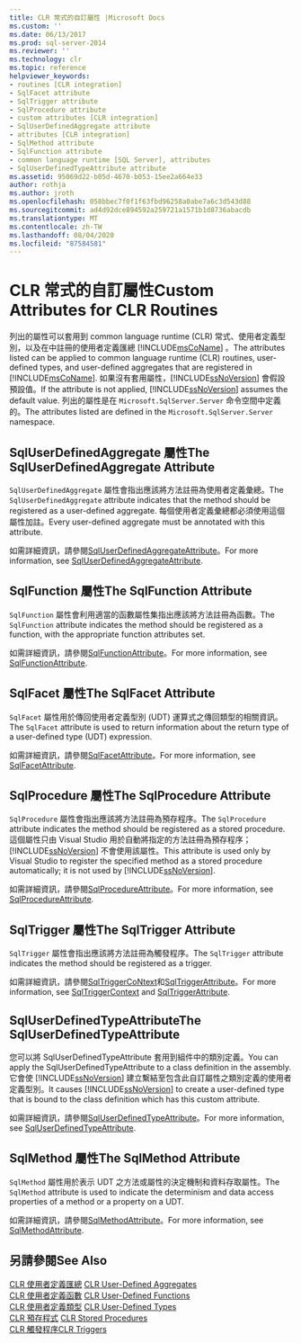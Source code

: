 ```yaml
---
title: CLR 常式的自訂屬性 |Microsoft Docs
ms.custom: ''
ms.date: 06/13/2017
ms.prod: sql-server-2014
ms.reviewer: ''
ms.technology: clr
ms.topic: reference
helpviewer_keywords:
- routines [CLR integration]
- SqlFacet attribute
- SqlTrigger attribute
- SqlProcedure attribute
- custom attributes [CLR integration]
- SqlUserDefinedAggregate attribute
- attributes [CLR integration]
- SqlMethod attribute
- SqlFunction attribute
- common language runtime [SQL Server], attributes
- SqlUserDefinedTypeAttribute attribute
ms.assetid: 95069d22-b05d-4670-b053-15ee2a664e33
author: rothja
ms.author: jroth
ms.openlocfilehash: 058bbec7f0f1f63fbd96258a0abe7a6c3d543d88
ms.sourcegitcommit: ad4d92dce894592a259721a1571b1d8736abacdb
ms.translationtype: MT
ms.contentlocale: zh-TW
ms.lasthandoff: 08/04/2020
ms.locfileid: "87584581"
---
```

# <a name="custom-attributes-for-clr-routines"></a><span data-ttu-id="e63d9-102">CLR 常式的自訂屬性</span><span class="sxs-lookup"><span data-stu-id="e63d9-102">Custom Attributes for CLR Routines</span></span>
  <span data-ttu-id="e63d9-103">列出的屬性可以套用到 common language runtime (CLR) 常式、使用者定義型別，以及在中註冊的使用者定義匯總 [!INCLUDE[msCoName](../../../includes/ssnoversion-md.md)] 。</span><span class="sxs-lookup"><span data-stu-id="e63d9-103">The attributes listed can be applied to common language runtime (CLR) routines, user-defined types, and user-defined aggregates that are registered in [!INCLUDE[msCoName](../../../includes/ssnoversion-md.md)].</span></span> <span data-ttu-id="e63d9-104">如果沒有套用屬性，[!INCLUDE[ssNoVersion](../../../includes/ssnoversion-md.md)] 會假設預設值。</span><span class="sxs-lookup"><span data-stu-id="e63d9-104">If the attribute is not applied, [!INCLUDE[ssNoVersion](../../../includes/ssnoversion-md.md)] assumes the default value.</span></span> <span data-ttu-id="e63d9-105">列出的屬性是在 `Microsoft.SqlServer.Server` 命令空間中定義的。</span><span class="sxs-lookup"><span data-stu-id="e63d9-105">The attributes listed are defined in the `Microsoft.SqlServer.Server` namespace.</span></span>  
  
## <a name="the-sqluserdefinedaggregate-attribute"></a><span data-ttu-id="e63d9-106">SqlUserDefinedAggregate 屬性</span><span class="sxs-lookup"><span data-stu-id="e63d9-106">The SqlUserDefinedAggregate Attribute</span></span>  
 <span data-ttu-id="e63d9-107">`SqlUserDefinedAggregate` 屬性會指出應該將方法註冊為使用者定義彙總。</span><span class="sxs-lookup"><span data-stu-id="e63d9-107">The `SqlUserDefinedAggregate` attribute indicates that the method should be registered as a user-defined aggregate.</span></span> <span data-ttu-id="e63d9-108">每個使用者定義彙總都必須使用這個屬性加註。</span><span class="sxs-lookup"><span data-stu-id="e63d9-108">Every user-defined aggregate must be annotated with this attribute.</span></span>  
  
 <span data-ttu-id="e63d9-109">如需詳細資訊，請參閱[SqlUserDefinedAggregateAttribute](https://go.microsoft.com/fwlink/?LinkId=124626)。</span><span class="sxs-lookup"><span data-stu-id="e63d9-109">For more information, see [SqlUserDefinedAggregateAttribute](https://go.microsoft.com/fwlink/?LinkId=124626).</span></span>  
  
## <a name="the-sqlfunction-attribute"></a><span data-ttu-id="e63d9-110">SqlFunction 屬性</span><span class="sxs-lookup"><span data-stu-id="e63d9-110">The SqlFunction Attribute</span></span>  
 <span data-ttu-id="e63d9-111">`SqlFunction` 屬性會利用適當的函數屬性集指出應該將方法註冊為函數。</span><span class="sxs-lookup"><span data-stu-id="e63d9-111">The `SqlFunction` attribute indicates the method should be registered as a function, with the appropriate function attributes set.</span></span>  
  
 <span data-ttu-id="e63d9-112">如需詳細資訊，請參閱[SqlFunctionAttribute](https://go.microsoft.com/fwlink/?LinkId=128019)。</span><span class="sxs-lookup"><span data-stu-id="e63d9-112">For more information, see [SqlFunctionAttribute](https://go.microsoft.com/fwlink/?LinkId=128019).</span></span>  
  
## <a name="the-sqlfacet-attribute"></a><span data-ttu-id="e63d9-113">SqlFacet 屬性</span><span class="sxs-lookup"><span data-stu-id="e63d9-113">The SqlFacet Attribute</span></span>  
 <span data-ttu-id="e63d9-114">`SqlFacet` 屬性用於傳回使用者定義型別 (UDT) 運算式之傳回類型的相關資訊。</span><span class="sxs-lookup"><span data-stu-id="e63d9-114">The `SqlFacet` attribute is used to return information about the return type of a user-defined type (UDT) expression.</span></span>  
  
 <span data-ttu-id="e63d9-115">如需詳細資訊，請參閱[SqlFacetAttribute](https://go.microsoft.com/fwlink/?LinkId=128020)。</span><span class="sxs-lookup"><span data-stu-id="e63d9-115">For more information, see [SqlFacetAttribute](https://go.microsoft.com/fwlink/?LinkId=128020).</span></span>  
  
## <a name="the-sqlprocedure-attribute"></a><span data-ttu-id="e63d9-116">SqlProcedure 屬性</span><span class="sxs-lookup"><span data-stu-id="e63d9-116">The SqlProcedure Attribute</span></span>  
 <span data-ttu-id="e63d9-117">`SqlProcedure` 屬性會指出應該將方法註冊為預存程序。</span><span class="sxs-lookup"><span data-stu-id="e63d9-117">The `SqlProcedure` attribute indicates the method should be registered as a stored procedure.</span></span> <span data-ttu-id="e63d9-118">這個屬性只由 Visual Studio 用於自動將指定的方法註冊為預存程序；[!INCLUDE[ssNoVersion](../../../includes/ssnoversion-md.md)] 不會使用該屬性。</span><span class="sxs-lookup"><span data-stu-id="e63d9-118">This attribute is used only by Visual Studio to register the specified method as a stored procedure automatically; it is not used by [!INCLUDE[ssNoVersion](../../../includes/ssnoversion-md.md)].</span></span>  
  
 <span data-ttu-id="e63d9-119">如需詳細資訊，請參閱[SqlProcedureAttribute](https://go.microsoft.com/fwlink/?LinkId=128021)。</span><span class="sxs-lookup"><span data-stu-id="e63d9-119">For more information, see [SqlProcedureAttribute](https://go.microsoft.com/fwlink/?LinkId=128021).</span></span>  
  
## <a name="the-sqltrigger-attribute"></a><span data-ttu-id="e63d9-120">SqlTrigger 屬性</span><span class="sxs-lookup"><span data-stu-id="e63d9-120">The SqlTrigger Attribute</span></span>  
 <span data-ttu-id="e63d9-121">`SqlTrigger` 屬性會指出應該將方法註冊為觸發程序。</span><span class="sxs-lookup"><span data-stu-id="e63d9-121">The `SqlTrigger` attribute indicates the method should be registered as a trigger.</span></span>  
  
 <span data-ttu-id="e63d9-122">如需詳細資訊，請參閱[SqlTriggerCoNtext](https://go.microsoft.com/fwlink/?LinkId=128022)和[SqlTriggerAttribute](https://go.microsoft.com/fwlink/?LinkId=203898)。</span><span class="sxs-lookup"><span data-stu-id="e63d9-122">For more information, see [SqlTriggerContext](https://go.microsoft.com/fwlink/?LinkId=128022) and [SqlTriggerAttribute](https://go.microsoft.com/fwlink/?LinkId=203898).</span></span>  
  
## <a name="the-sqluserdefinedtypeattribute"></a><span data-ttu-id="e63d9-123">SqlUserDefinedTypeAttribute</span><span class="sxs-lookup"><span data-stu-id="e63d9-123">The SqlUserDefinedTypeAttribute</span></span>  
 <span data-ttu-id="e63d9-124">您可以將 SqlUserDefinedTypeAttribute 套用到組件中的類別定義。</span><span class="sxs-lookup"><span data-stu-id="e63d9-124">You can apply the SqlUserDefinedTypeAttribute to a class definition in the assembly.</span></span> <span data-ttu-id="e63d9-125">它會使 [!INCLUDE[ssNoVersion](../../../includes/ssnoversion-md.md)] 建立繫結至包含此自訂屬性之類別定義的使用者定義型別。</span><span class="sxs-lookup"><span data-stu-id="e63d9-125">It causes [!INCLUDE[ssNoVersion](../../../includes/ssnoversion-md.md)] to create a user-defined type that is bound to the class definition which has this custom attribute.</span></span>  
  
 <span data-ttu-id="e63d9-126">如需詳細資訊，請參閱[SqlUserDefinedTypeAttribute](https://go.microsoft.com/fwlink/?LinkId=128024)。</span><span class="sxs-lookup"><span data-stu-id="e63d9-126">For more information, see [SqlUserDefinedTypeAttribute](https://go.microsoft.com/fwlink/?LinkId=128024).</span></span>  
  
## <a name="the-sqlmethod-attribute"></a><span data-ttu-id="e63d9-127">SqlMethod 屬性</span><span class="sxs-lookup"><span data-stu-id="e63d9-127">The SqlMethod Attribute</span></span>  
 <span data-ttu-id="e63d9-128">`SqlMethod` 屬性用於表示 UDT 之方法或屬性的決定機制和資料存取屬性。</span><span class="sxs-lookup"><span data-stu-id="e63d9-128">The `SqlMethod` attribute is used to indicate the determinism and data access properties of a method or a property on a UDT.</span></span>  
  
 <span data-ttu-id="e63d9-129">如需詳細資訊，請參閱[SqlMethodAttribute](https://go.microsoft.com/fwlink/?LinkId=128025)。</span><span class="sxs-lookup"><span data-stu-id="e63d9-129">For more information, see [SqlMethodAttribute](https://go.microsoft.com/fwlink/?LinkId=128025).</span></span>  
  
## <a name="see-also"></a><span data-ttu-id="e63d9-130">另請參閱</span><span class="sxs-lookup"><span data-stu-id="e63d9-130">See Also</span></span>  
 <span data-ttu-id="e63d9-131">[CLR 使用者定義匯總](../../clr-integration-database-objects-user-defined-functions/clr-user-defined-aggregates.md) </span><span class="sxs-lookup"><span data-stu-id="e63d9-131">[CLR User-Defined Aggregates](../../clr-integration-database-objects-user-defined-functions/clr-user-defined-aggregates.md) </span></span>  
 <span data-ttu-id="e63d9-132">[CLR 使用者定義函數](../../clr-integration-database-objects-user-defined-functions/clr-user-defined-functions.md) </span><span class="sxs-lookup"><span data-stu-id="e63d9-132">[CLR User-Defined Functions](../../clr-integration-database-objects-user-defined-functions/clr-user-defined-functions.md) </span></span>  
 <span data-ttu-id="e63d9-133">[CLR 使用者定義類型](../../clr-integration-database-objects-user-defined-types/clr-user-defined-types.md) </span><span class="sxs-lookup"><span data-stu-id="e63d9-133">[CLR User-Defined Types](../../clr-integration-database-objects-user-defined-types/clr-user-defined-types.md) </span></span>  
 <span data-ttu-id="e63d9-134">[CLR 預存程式](../../../database-engine/dev-guide/clr-stored-procedures.md) </span><span class="sxs-lookup"><span data-stu-id="e63d9-134">[CLR Stored Procedures](../../../database-engine/dev-guide/clr-stored-procedures.md) </span></span>  
 [<span data-ttu-id="e63d9-135">CLR 觸發程序</span><span class="sxs-lookup"><span data-stu-id="e63d9-135">CLR Triggers</span></span>](../../../database-engine/dev-guide/clr-triggers.md)  
  
  
